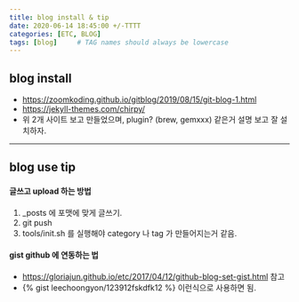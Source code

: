 ```yaml
---
title: blog install & tip
date: 2020-06-14 18:45:00 +/-TTTT
categories: [ETC, BLOG]
tags: [blog]     # TAG names should always be lowercase
---
```


## blog install 
- https://zoomkoding.github.io/gitblog/2019/08/15/git-blog-1.html
- https://jekyll-themes.com/chirpy/
- 위 2개 사이트 보고 만들었으며, plugin? (brew, gemxxx) 같은거 설명 보고 잘 설치하자.

--- 
## blog use tip
 
#### 글쓰고 upload 하는 방법
 1. _posts 에 포맷에 맞게 글쓰기.
 2. git push
 3. tools/init.sh 를 실행해야 category 나 tag 가 만들어지는거 같음.
 
 
#### gist github 에 연동하는 법
- https://gloriajun.github.io/etc/2017/04/12/github-blog-set-gist.html 참고
- {% gist leechoongyon/123912fskdfk12 %} 이런식으로 사용하면 됨.  
 
